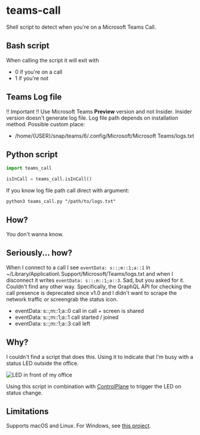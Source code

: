 # teams-call

Shell script to detect when you're on a Microsoft Teams Call.

## Bash script

When calling the script it will exit with 

* 0 if you're on a call
* 1 if you're not

## Teams Log file
!! Important !! Use Microsoft Teams **Preview** version and not Insider. Insider version doesn't generate log file.
Log file path depends on installation method. Possible custom place:
* /home/{USER}/snap/teams/6/.config/Microsoft/Microsoft Teams/logs.txt

## Python script

```python
import teams_call

isInCall = teams_call.isInCall()
```

If you know log file path call direct with argument:
```
python3 teams_call.py "/path/to/logs.txt"
```

## How?

You don't wanna know.

## Seriously... how?

When I connect to a call I see 
`eventData: s::;m::1;a::1` in ~/Library/Application\ Support/Microsoft/Teams/logs.txt and when I disconnect it writes `eventData: s::;m::1;a::3`.
Sad, but you asked for it.
Couldn't find any other way.
Specifically, the GraphQL API for checking the call presence is deprecated since v1.0 and I didn't want to scrape the network traffic or screengrab the status icon.

* eventData: s::;m::1;a::0 call in call + screen is shared
* eventData: s::;m::1;a::1 call started / joined
* eventData: s::;m::1;a::3 call left

## Why?

I couldn't find a script that does this.
Using it to indicate that I'm busy with a status LED outside the office.

![LED in front of my office](led.jpeg)

Using this script in combination with [ControlPlane](https://www.controlplaneapp.com/) to trigger the LED on status change.


## Limitations

Supports macOS and Linux. For Windows, see [this project](https://github.com/EBOOZ/TeamsStatus).
